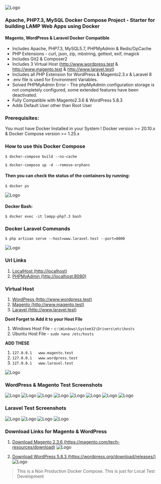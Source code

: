 ![Logo](docs/lamp.png) 

###  Apache, PHP7.3, MySQL Docker Compose Project - Starter for building LAMP Web Apps using Docker

#### Magento, WordPress & Laravel Docker Compatible

- Includes Apache, PHP7.3, MySQL5.7, PHPMyAdmin & Redis/OpCache
- PHP Extensions - curl, json, zip, mbstring, gettext, exif, imagick
- Includes Git2 & Composer2
- Includes 3 Virtual Host (http://www.wordpress.test & http://www.magento.test & http://www.laravel.test) 
- Includes all PHP Extension for WordPress & Magento2.3.x & Laravel 8
- .env file is used for Environment Variables.
- Solved PHPMyAdmin Error - The phpMyAdmin configuration storage is not completely configured, some extended features have been deactivated.
- Fully Compatible with Magento2.3.6 & WordPress 5.8.3
- Adds Default User other than Root User

### Prerequisites:

You must have Docker Installed in your System ! Docker version >= 20.10.x & Docker Compose version >= 1.25.x

### How to use this Docker Compose
`$ docker-compose build --no-cache`

`$ docker-compose up -d --remove-orphans`

#### Then you can check the status of the containers by running:
`$ docker ps`

![Logo](docs/docker_ps.png) 

#### Docker Bash:
`$ docker exec -it lampp-php7.3 bash`

### Docker Laravel Commands
`$ php artisan serve --host=www.laravel.test --port=8000`

![Logo](docs/docker_bash.png) 

### Url Links
1. [LocalHost (http://localhost)](http://localhost "Localhost")
2. [PHPMyAdmin (http://localhost:8080)](http://localhost:8080 "PHPMyAdmin")

### Virtual Host
1. [WordPress (http://www.wordpress.test)](http://www.wordpress.test "WordPress")
2. [Magento (http://www.magento.test)](http://www.magento.test "Magento")
3. [Laravel (http://www.laravel.test)](http://www.laravel.test "Laravel")

**Dont Forget to Add it to your Host File**
1. Windows Host File - `c:\Windows\System32\Drivers\etc\hosts`
2. Ubuntu Host File - `sudo nano /etc/hosts`

**ADD THESE**

1. `127.0.0.1 	www.magento.test`
2. `127.0.0.1 	www.wordpress.test`
3. `127.0.0.1 	www.laravel.test`

![Logo](docs/CreateVirtualHost.png) 


### WordPress & Magento Test Screenshots

![Logo](docs/WordPress.png) 
![Logo](docs/WordPress2.png) 
![Logo](docs/Magento.png) 
![Logo](docs/Magento2.png) 
![Logo](docs/Magento3.png) 
![Logo](docs/Magento4.png) 
![Logo](docs/Magento5.png) 
![Logo](docs/Magento6.png) 

### Laravel Test Screenshots
![Logo](docs/Laravel01.png) 
![Logo](docs/Laravel02.png) 
![Logo](docs/Laravel03.png) 
![Logo](docs/Laravel04.png) 

### Download Links for Magento & WordPress
1. [Download Magento 2.3.6 (https://magento.com/tech-resources/download)](https://magento.com/tech-resources/download "Download Magento 2.3.6")
![Logo](docs/MagentoDownload.png) 

2. [Download WordPress 5.8.3 (https://wordpress.org/download/releases/)](https://wordpress.org/download/releases "Download WordPress 5.8.3")
![Logo](docs/WordPressDownload.png) 




> This is a Non Production Docker Compose. This is just for Local Test Development
